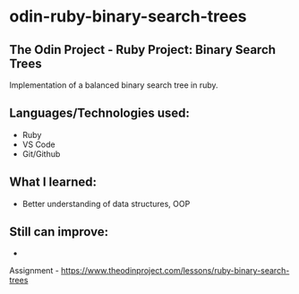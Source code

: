# odin-ruby-binary-search-trees
## The Odin Project - Ruby Project: Binary Search Trees

Implementation of a balanced binary search tree in ruby.

## Languages/Technologies used:
 - Ruby
 - VS Code
 - Git/Github

## What I learned:
 - Better understanding of data structures, OOP
 
## Still can improve:
 - 

Assignment - https://www.theodinproject.com/lessons/ruby-binary-search-trees